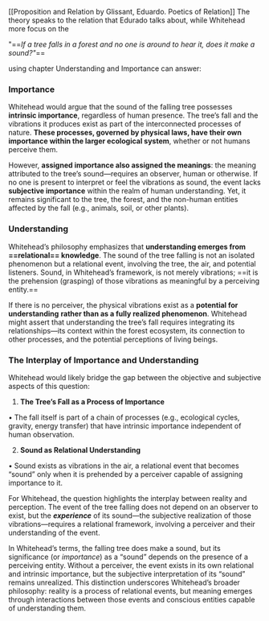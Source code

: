 [[Proposition and Relation by Glissant, Eduardo. Poetics of Relation]] 
The theory speaks to the relation that Edurado talks about, while Whitehead more focus on the 

"==*If a tree falls in a forest and no one is around to hear it, does it make a sound?"*== 

using chapter Understanding and Importance can answer:

### **Importance**
  
Whitehead would argue that the sound of the falling tree possesses **intrinsic importance**, regardless of human presence. The tree’s fall and the vibrations it produces exist as part of the interconnected processes of nature. **These processes, governed by physical laws, have their own importance within the larger ecological system**, whether or not humans perceive them.

However, **assigned importance also assigned the meanings**:
the meaning attributed to the tree’s sound—requires an observer, human or otherwise. If no one is present to interpret or feel the vibrations as sound, the event lacks **subjective importance** within the realm of human understanding.
Yet, it remains significant to the tree, the forest, and the non-human entities affected by the fall (e.g., animals, soil, or other plants).


### **Understanding**

Whitehead’s philosophy emphasizes that **understanding emerges from ==relational== knowledge**. The sound of the tree falling is not an isolated phenomenon but a relational event, involving the tree, the air, and potential listeners. Sound, in Whitehead’s framework, is not merely vibrations; ==it is the prehension (grasping) of those vibrations as meaningful by a perceiving entity.==

If there is no perceiver, the physical vibrations exist as a **potential for understanding** **rather than as a fully realized phenomenon**. Whitehead might assert that understanding the tree’s fall requires integrating its relationships—its context within the forest ecosystem, its connection to other processes, and the potential perceptions of living beings.

### **The Interplay of Importance and Understanding**

Whitehead would likely bridge the gap between the objective and subjective aspects of this question:

1. **The Tree’s Fall as a Process of Importance**

• The fall itself is part of a chain of processes (e.g., ecological cycles, gravity, energy transfer) that have intrinsic importance independent of human observation.

2. **Sound as Relational Understanding**

• Sound exists as vibrations in the air, a relational event that becomes “sound” only when it is prehended by a perceiver capable of assigning importance to it.

For Whitehead, the question highlights the interplay between reality and perception. The event of the tree falling does not depend on an observer to exist, but the **_experience_** of its sound—the subjective realization of those vibrations—requires a relational framework, involving a perceiver and their understanding of the event.


In Whitehead’s terms, the falling tree does make a sound, but its significance (or _importance_) as a “sound” depends on the presence of a perceiving entity. Without a perceiver, the event exists in its own relational and intrinsic importance, but the subjective interpretation of its “sound” remains unrealized. This distinction underscores Whitehead’s broader philosophy: reality is a process of relational events, but meaning emerges through interactions between those events and conscious entities capable of understanding them.